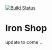 
[![Build Status](https://travis-ci.org/TIY-iron-shop/iron-shop.png?branch=master)](https://travis-ci.org/TIY-iron-shop/iron-shop)
# Iron Shop

update to come...
